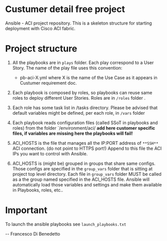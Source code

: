 
# Custumer detail free project 

Ansible - ACI project repository. This is a skeleton structure for starting deployment with Cisco ACI fabric.

# Project structure

1. All the playbooks are in `plays` folder. Each play correspond to a User Story. The name of the play file uses this convention:
    * pb-aci-X.yml  where X is the name of the Use Case as it appears in Custumer requirement doc.
        
2. Each playbook is composed by roles, so playbooks can reuse same roles to deploy different User Stories. Roles are in `/roles` folder .
    
3. Each role has some task list in /tasks directory. Please be advised that default variables might be defined, per each role, in `/vars` folder

4. Each playbook reads configuration files (called SSoT in playbooks and roles) from the folder `/environment/aci/  **add here customer specific files, if variables are missing here the playbooks will fail!**
    
5. ACI_HOSTS is the file that manages all the IP:PORT address of `**SSH**` ACI connection. (do not point to HTTPS port!) 
       Append to this file the ACI IPs you want to control with Ansible.
       
6. ACI_HOSTS is (might be) grouped in groups that share same configs. 
   Those configs are specified in the `group_vars` folder that is sitting at project top level directory. Each file in `group_vars` folder    MUST be called  as a the group named specified in the ACI_HOSTS file. Ansible will automatically load those variables and settings and    make them available in Playbooks, roles, etc..


# Important

To launch the ansible playbooks see `launch_playbooks.txt`

-- 
Francesco Di Benedetto
